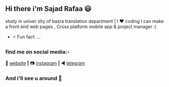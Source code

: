 
## Hi there i'm Sajad Rafaa :smiley:


study in univer sity of basra translation department | I :heart: coding  I can make a front end web pages , Cross platform mobile app & project manager :)

- ⚡ Fun fact: ...
### find me on social media:-
🏡 [website][website] **|** 
📷 [instagram][instagram] **|** 
◀️ [telegram][telegram]

[website]: https://sajad.netlify.com
[instagram]: https://instagram.com/sjk.69
[telegram]: https://t.me/zrh2002

### And i'll see u around 👋

